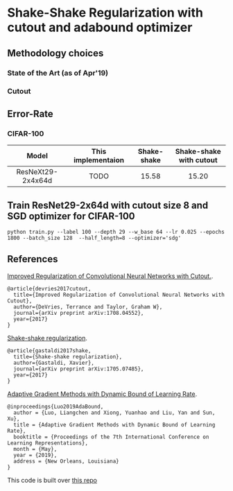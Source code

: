 # Shake-Shake Regularization with cutout and adabound optimizer

## Methodology choices

### State of the Art (as of Apr'19)

### Cutout

## Error-Rate

### CIFAR-100
|Model|This implementaion |Shake-shake|Shake-shake with cutout|
|:---:|:---:|:---:|:---:|
|ResNeXt29-2x4x64d | TODO |15.58 | 15.20|

## Train ResNet29-2x64d  with cutout size 8 and SGD optimizer for CIFAR-100 
```
python train.py --label 100 --depth 29 --w_base 64 --lr 0.025 --epochs 1800 --batch_size 128  --half_length=8 --optimizer='sdg'
```
## References

[Improved Regularization of Convolutional Neural Networks with Cutout.](https://github.com/uoguelph-mlrg/Cutout).
```
@article{devries2017cutout,  
  title={Improved Regularization of Convolutional Neural Networks with Cutout},  
  author={DeVries, Terrance and Taylor, Graham W},  
  journal={arXiv preprint arXiv:1708.04552},  
  year={2017}  
}
```
[Shake-shake regularization](https://github.com/xgastaldi/shake-shake).
```
@article{gastaldi2017shake,
  title={Shake-shake regularization},
  author={Gastaldi, Xavier},
  journal={arXiv preprint arXiv:1705.07485},
  year={2017}
}
```

[Adaptive Gradient Methods with Dynamic Bound of Learning Rate](https://github.com/Luolc/AdaBound).

```text
@inproceedings{Luo2019AdaBound,
  author = {Luo, Liangchen and Xiong, Yuanhao and Liu, Yan and Sun, Xu},
  title = {Adaptive Gradient Methods with Dynamic Bound of Learning Rate},
  booktitle = {Proceedings of the 7th International Conference on Learning Representations},
  month = {May},
  year = {2019},
  address = {New Orleans, Louisiana}
}
```

This code is built over [this repo](https://github.com/owruby/shake-shake_pytorch)
